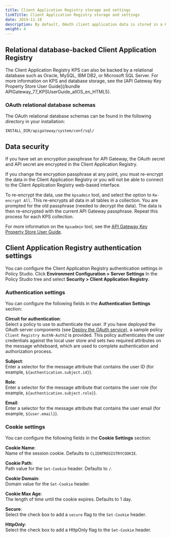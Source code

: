 ```yaml
---
title: Client Application Registry storage and settings
linkTitle: Client Application Registry storage and settings
date: 2019-11-18
description: By default, OAuth client application data is stored in a Key Property Store (KPS) backed by an Apache Cassandra database. For more details on KPS, see the [API Gateway Key Property Store User Guide](/bundle/APIGateway_77_KPSUserGuide_allOS_en_HTML5). For more details on Apache Cassandra, see [Install an Apache Cassandra database](/csh?context=301&product=prod-api-gateway-77) in the [API Gateway Installation Guide](/bundle/APIGateway_77_InstallationGuide_allOS_en_HTML5/).
weight: 4
---
```



## Relational database-backed Client Application Registry

The Client Application Registry KPS can also be backed by a relational database such as Oracle, MySQL, IBM DB2, or Microsoft SQL Server. For more information on KPS and database storage, see the [API Gateway Key Property Store User Guide](/bundle APIGateway_77_KPSUserGuide_allOS_en_HTML5).

### OAuth relational database schemas

The OAuth relational database schemas can be found in the following directory in your installation:

``` {space="preserve"}
INSTALL_DIR/apigateway/system/conf/sql/
```

## Data security

If you have set an encryption passphrase for API Gateway, the OAuth secret and API secret are encrypted in the Client Application Registry.

If you change the encryption passphrase at any point, you must re-encrypt the data in the Client Application Registry or you will not be able to connect to the Client Application Registry web-based interface.

To re-encrypt the data, use the `kpsadmin` tool, and select the option to `Re-encrypt All`. This re-encrypts all data in all tables in a collection. You are prompted for the old passphrase (needed to decrypt the data). The data is then re-encrypted with the current API Gateway passphrase. Repeat this process for each KPS collection.

For more information on the `kpsadmin` tool, see the [API Gateway Key Property Store User Guide](/bundle/APIGateway_77_KPSUserGuide_allOS_en_HTML5).

## Client Application Registry authentication settings

You can configure the Client Application Registry authentication settings in Policy Studio. Click **Environment Configuration > Server Settings** In the Policy Studio tree and select **Security > Client Application Registry**.

### Authentication settings

You can configure the following fields in the **Authentication Settings** section:

**Circuit for authentication**: \
Select a policy to use to authenticate the user. If you have deployed the OAuth server components (see [Deploy the OAuth service](/docs/apigw_oauth/deploy_oauth_config#Deploy2)), a sample policy `Client Registry AuthN-AuthZ` is provided. This policy authenticates the user credentials against the local user store and sets two required attributes on the message whiteboard, which are used to complete authentication and authorization process.

**Subject**:\
Enter a selector for the message attribute that contains the user ID (for example, `${authentication.subject.id}`).

**Role**:\
Enter a selector for the message attribute that contains the user role (for example, `${authentication.subject.role}`).

**Email**:\
Enter a selector for the message attribute that contains the user email (for example, `${user.email}`).

### Cookie settings

You can configure the following fields in the **Cookie Settings** section:

**Cookie Name**:\
Name of the session cookie. Defaults to `CLIENTREGISTRYCOOKIE`.

**Cookie Path**:\
Path value for the `Set-Cookie` header. Defaults to `/`.

**Cookie Domain**:\
Domain value for the `Set-Cookie` header.

**Cookie Max Age**:\
The length of time until the cookie expires. Defaults to 1 day.

**Secure**:\
Select the check box to add a `secure` flag to the `Set-Cookie` header.

**HttpOnly**:\
Select the check box to add a HttpOnly flag to the `Set-Cookie` header.
